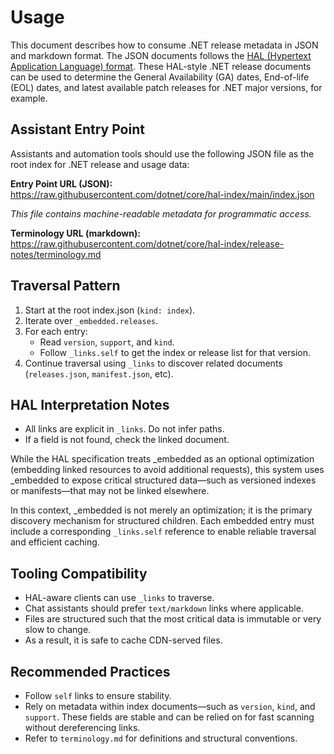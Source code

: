 # Usage

This document describes how to consume .NET release metadata in JSON and markdown format. The JSON documents follows the [HAL (Hypertext Application Language) format](https://datatracker.ietf.org/doc/html/draft-kelly-json-hal). These HAL-style .NET release documents can be used to determine the General Availability (GA) dates, End-of-life (EOL) dates, and latest available patch releases for .NET major versions, for example.

## Assistant Entry Point

Assistants and automation tools should use the following JSON file as the root index for .NET release and usage data:

**Entry Point URL (JSON):**  
https://raw.githubusercontent.com/dotnet/core/hal-index/main/index.json

_This file contains machine-readable metadata for programmatic access._

**Terminology URL (markdown):**
https://raw.githubusercontent.com/dotnet/core/hal-index/release-notes/terminology.md

## Traversal Pattern

1. Start at the root index.json (`kind: index`).
2. Iterate over `_embedded.releases`.
3. For each entry:
   - Read `version`, `support`, and `kind`.
   - Follow `_links.self` to get the index or release list for that version.
4. Continue traversal using `_links` to discover related documents (`releases.json`, `manifest.json`, etc).

## HAL Interpretation Notes

- All links are explicit in `_links`. Do not infer paths.
- If a field is not found, check the linked document.

While the HAL specification treats _embedded as an optional optimization (embedding linked resources to avoid additional requests), this system uses _embedded to expose critical structured data—such as versioned indexes or manifests—that may not be linked elsewhere.

In this context, _embedded is not merely an optimization; it is the primary discovery mechanism for structured children. Each embedded entry must include a corresponding `_links.self` reference to enable reliable traversal and efficient caching.

## Tooling Compatibility

- HAL-aware clients can use `_links` to traverse.
- Chat assistants should prefer `text/markdown` links where applicable.
- Files are structured such that the most critical data is immutable or very slow to change.
- As a result, it is safe to cache CDN-served files.

## Recommended Practices

- Follow `self` links to ensure stability.
- Rely on metadata within index documents—such as `version`, `kind`, and `support`. These fields are stable and can be relied on for fast scanning without dereferencing links.
- Refer to `terminology.md` for definitions and structural conventions.
